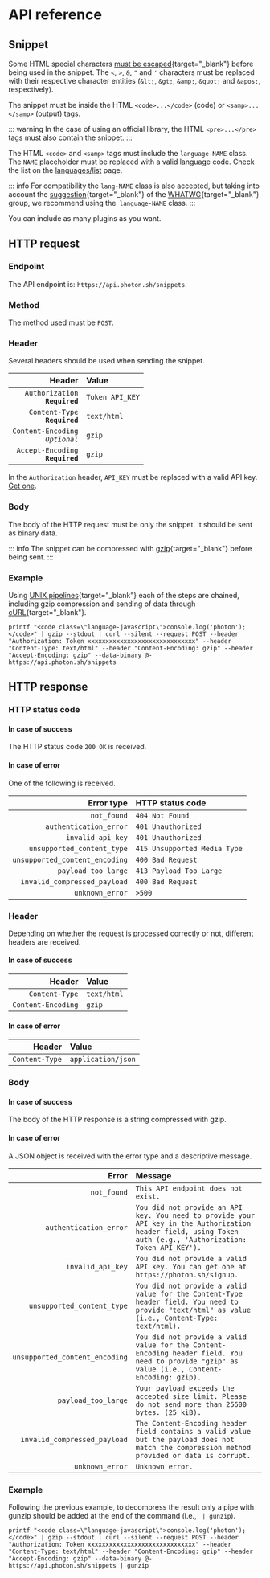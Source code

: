 # API reference

## Snippet

Some HTML special characters [must be escaped](https://www.w3.org/TR/html401/charset.html#h-5.3.2){target="_blank"} before being used in the snippet. The `<`, `>`, `&`, `"` and `'` characters must be replaced with their respective character entities (`&lt;`, `&gt;`, `&amp;`, `&quot;` and `&apos;`, respectively).

The snippet must be inside the HTML `<code>...</code>` (code) or `<samp>...</samp>` (output) tags.

::: warning
In the case of using an official library, the HTML `<pre>...</pre>` tags must also contain the snippet.
:::

The HTML `<code>` and `<samp>` tags must include the `language-NAME` class. The `NAME` placeholder must be replaced with a valid language code. Check the list on the [languages/list](https://photon.sh/docs/languages/list) page.

::: info
For compatibility the `lang-NAME` class is also accepted, but taking into account the [suggestion](https://html.spec.whatwg.org/multipage/semantics.html#the-code-element){target="_blank"} of the [WHATWG](https://wiki.whatwg.org/wiki/FAQ#What_is_the_WHATWG.3F){target="_blank"} group, we recommend using the` language-NAME` class.
:::

You can include as many plugins as you want.

## HTTP request

### Endpoint

The API endpoint is: `https://api.photon.sh/snippets`.

### Method

The method used must be `POST`.

### Header

Several headers should be used when sending the snippet.

Header                              | Value
-----------------------------------:|:----------------
`Authorization`<br>**`Required`**   | `Token API_KEY`
`Content-Type`<br>**`Required`**    | `text/html`
`Content-Encoding`<br>*`Optional`*  | `gzip`
`Accept-Encoding`<br>**`Required`** | `gzip`

In the `Authorization` header, `API_KEY` must be replaced with a valid API key. [Get one](https://photon.sh/signup).

### Body

The body of the HTTP request must be only the snippet. It should be sent as binary data.

::: info
The snippet can be compressed with [gzip](http://www.gzip.org/){target="_blank"} before being sent.
:::

### Example

Using [UNIX pipelines](https://en.wikipedia.org/wiki/Pipeline_(Unix)){target="_blank"} each of the steps are chained, including gzip compression and sending of data through [cURL](https://curl.haxx.se/){target="_blank"}.

``` {.language-text data-commands="true"}
printf "<code class=\"language-javascript\">console.log('photon');</code>" | gzip --stdout | curl --silent --request POST --header "Authorization: Token xxxxxxxxxxxxxxxxxxxxxxxxxxxxxx" --header "Content-Type: text/html" --header "Content-Encoding: gzip" --header "Accept-Encoding: gzip" --data-binary @- https://api.photon.sh/snippets
```

## HTTP response

### HTTP status code

#### In case of success

The HTTP status code `200 OK` is received.

#### In case of error

One of the following is received.

Error type                     | HTTP status code
------------------------------:|:----------------------------
`not_found`                    | `404 Not Found`
`authentication_error`         | `401 Unauthorized`
`invalid_api_key`              | `401 Unauthorized`
`unsupported_content_type`     | `415 Unsupported Media Type`
`unsupported_content_encoding` | `400 Bad Request`
`payload_too_large`            | `413 Payload Too Large`
`invalid_compressed_payload`   | `400 Bad Request`
`unknown_error`                | `>500`

### Header

Depending on whether the request is processed correctly or not, different headers are received.

#### In case of success

Header             | Value
------------------:|:----------------------------------------------
`Content-Type`     | `text/html`
`Content-Encoding` | `gzip`

#### In case of error

Header             | Value
------------------:|:----------------------------------------------
`Content-Type`     | `application/json`

### Body

#### In case of success

The body of the HTTP response is a string compressed with gzip.

#### In case of error

A JSON object is received with the error type and a descriptive message.

Error                               | Message
-----------------------------------:|:---------------------------------------------------------------------------------------------------------------------------------------------------------------
`not_found`                         | `This API endpoint does not exist.`
`authentication_error`              | `You did not provide an API key. You need to provide your API key in the Authorization header field, using Token auth (e.g., 'Authorization: Token API_KEY').`
`invalid_api_key`                   | `You did not provide a valid API key. You can get one at https://photon.sh/signup.`
`unsupported_content_type`          | `You did not provide a valid value for the Content-Type header field. You need to provide "text/html" as value (i.e., Content-Type: text/html).`
`unsupported_content_encoding`      | `You did not provide a valid value for the Content-Encoding header field. You need to provide "gzip" as value (i.e., Content-Encoding: gzip).`
`payload_too_large`                 | `Your payload exceeds the accepted size limit. Please do not send more than 25600 bytes. (25 kiB).`
`invalid_compressed_payload`        | `The Content-Encoding header field contains a valid value but the payload does not match the compression method provided or data is corrupt.`
`unknown_error`                     | `Unknown error.`

### Example

Following the previous example, to decompress the result only a pipe with gunzip should be added at the end of the command (i.e., ` | gunzip`).

``` {.language-text data-commands="true"}
printf "<code class=\"language-javascript\">console.log('photon');</code>" | gzip --stdout | curl --silent --request POST --header "Authorization: Token xxxxxxxxxxxxxxxxxxxxxxxxxxxxxx" --header "Content-Type: text/html" --header "Content-Encoding: gzip" --header "Accept-Encoding: gzip" --data-binary @- https://api.photon.sh/snippets | gunzip
```

